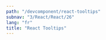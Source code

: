 ```yaml
---
path: "/devcomponent/react-tooltips"
subnav: "3/React/React/26"
lang: "fr"
title: "React Tooltips"
---
```

